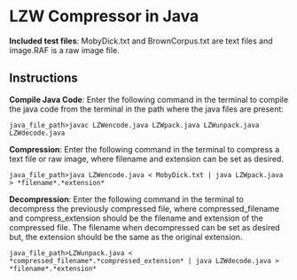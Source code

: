 LZW Compressor in Java
========================================

**Included test files**: MobyDick.txt and BrownCorpus.txt are text files and image.RAF
is a raw image file.

Instructions
------------

**Compile Java Code**: Enter the following command in the terminal to compile the java code from the terminal in the path where the java files are present:

```
java_file_path>javac LZWencode.java LZWpack.java LZWunpack.java LZWdecode.java
```

**Compression**: Enter the following command in the terminal to compress a text file or raw image, where filename and extension can be set as desired.

```
java_file_path>java LZWencode.java < MobyDick.txt | java LZWpack.java > *filename*.*extension*
```

**Decompression**: Enter the following command in the terminal to decompress the previously compressed file, where compressed_filename and compress_extension should be the filename and extension of the compressed file. The filename when decompressed can be set as desired but, the extension should be the same as the original extension. 
```
java_file_path>LZWunpack.java < *compressed_filename*.*compressed_extension* | java LZWdecode.java > *filename*.*extension*
```